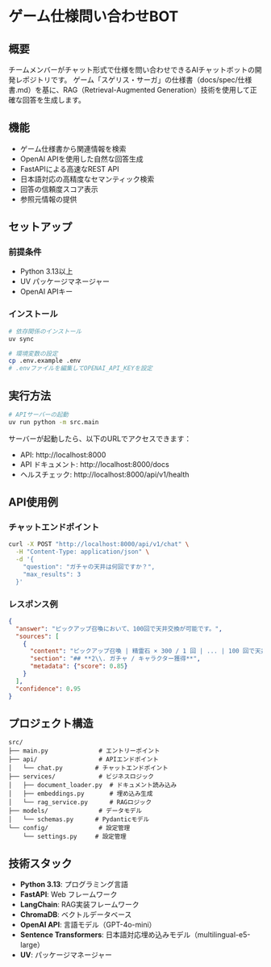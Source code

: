 # ゲーム仕様問い合わせBOT

## 概要
チームメンバーがチャット形式で仕様を問い合わせできるAIチャットボットの開発レポジトリです。
ゲーム「スゲリス・サーガ」の仕様書（docs/spec/仕様書.md）を基に、RAG（Retrieval-Augmented Generation）技術を使用して正確な回答を生成します。

## 機能

- ゲーム仕様書から関連情報を検索
- OpenAI APIを使用した自然な回答生成
- FastAPIによる高速なREST API
- 日本語対応の高精度なセマンティック検索
- 回答の信頼度スコア表示
- 参照元情報の提供

## セットアップ

### 前提条件

- Python 3.13以上
- UV パッケージマネージャー
- OpenAI APIキー

### インストール

```bash
# 依存関係のインストール
uv sync

# 環境変数の設定
cp .env.example .env
# .envファイルを編集してOPENAI_API_KEYを設定
```

## 実行方法

```bash
# APIサーバーの起動
uv run python -m src.main
```

サーバーが起動したら、以下のURLでアクセスできます：
- API: http://localhost:8000
- API ドキュメント: http://localhost:8000/docs
- ヘルスチェック: http://localhost:8000/api/v1/health

## API使用例

### チャットエンドポイント

```bash
curl -X POST "http://localhost:8000/api/v1/chat" \
  -H "Content-Type: application/json" \
  -d '{
    "question": "ガチャの天井は何回ですか？",
    "max_results": 3
  }'
```

### レスポンス例

```json
{
  "answer": "ピックアップ召喚において、100回で天井交換が可能です。",
  "sources": [
    {
      "content": "ピックアップ召喚 | 精霊石 × 300 / 1 回 | ... | 100 回で天井交換。",
      "section": "## **2\\. ガチャ / キャラクター獲得**",
      "metadata": {"score": 0.85}
    }
  ],
  "confidence": 0.95
}
```

## プロジェクト構造

```
src/
├── main.py              # エントリーポイント
├── api/                 # APIエンドポイント
│   └── chat.py         # チャットエンドポイント
├── services/            # ビジネスロジック
│   ├── document_loader.py  # ドキュメント読み込み
│   ├── embeddings.py       # 埋め込み生成
│   └── rag_service.py      # RAGロジック
├── models/              # データモデル
│   └── schemas.py      # Pydanticモデル
└── config/              # 設定管理
    └── settings.py     # 設定管理
```

## 技術スタック

- **Python 3.13**: プログラミング言語
- **FastAPI**: Web フレームワーク
- **LangChain**: RAG実装フレームワーク
- **ChromaDB**: ベクトルデータベース
- **OpenAI API**: 言語モデル（GPT-4o-mini）
- **Sentence Transformers**: 日本語対応埋め込みモデル（multilingual-e5-large）
- **UV**: パッケージマネージャー

